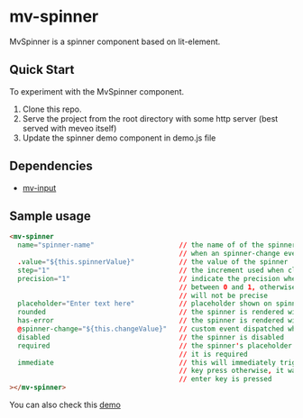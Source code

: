 # mv-spinner

MvSpinner is a spinner component based on lit-element.

## Quick Start

To experiment with the MvSpinner component.

1. Clone this repo.
2. Serve the project from the root directory with some http server (best served with meveo itself)
3. Update the spinner demo component in demo.js file

## Dependencies
* [mv-input](https://github.com/meveo-org/mv-input)

## Sample usage

```html
<mv-spinner
  name="spinner-name"                     // the name of of the spinner, this is returned in the details
                                          // when an spinner-change event is dispatched.
  .value="${this.spinnerValue}"           // the value of the spinner
  step="1"                                // the increment used when clicking the spinner buttons
  precision="1"                           // indicate the precision when the step is a decimal value
                                          // between 0 and 1, otherwise, the increment/decrement value
                                          // will not be precise
  placeholder="Enter text here"           // placeholder shown on spinner when no value is entered yet
  rounded                                 // the spinner is rendered with rounded ends
  has-error                               // the spinner is rendered with error borders
  @spinner-change="${this.changeValue}"   // custom event dispatched when the spinner value is changed
  disabled                                // the spinner is disabled
  required                                // the spinner's placeholder has a bolder text to indicate that
                                          // it is required
  immediate                               // this will immediately trigger the @spinner-change event on
                                          // key press otherwise, it waits for the focus to change or
                                          // enter key is pressed
></mv-spinner>
```

You can also check this [demo](https://spinner.meveo.org/)
